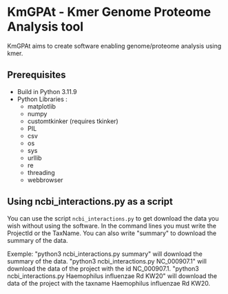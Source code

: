# KmGPAt - Kmer Genome Proteome Analysis tool

KmGPAt aims to create software enabling genome/proteome analysis using kmer.

## Prerequisites

- Build in Python 3.11.9
- Python Libraries :
    - matplotlib
    - numpy
    - customtkinker (requires tkinker)
    - PIL
    - csv
    - os
    - sys
    - urllib
    - re
    - threading
    - webbrowser

## Using ncbi_interactions.py as a script

You can use the script `ncbi_interactions.py` to get download the data you wish without using the software.
In the command lines you must write the ProjectId or the TaxName. You can also write "summary" to download the summary of the data.

Exemple:
"python3 ncbi_interactions.py summary" will download the summary of the data.
"python3 ncbi_interactions.py NC_000907.1" will download the data of the project with the id NC_000907.1.
"python3 ncbi_interactions.py Haemophilus influenzae Rd KW20" will download the data of the project with the taxname Haemophilus influenzae Rd KW20.